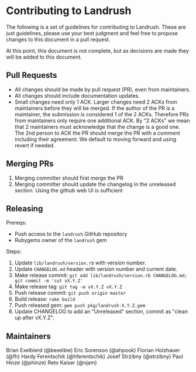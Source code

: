# Contributing to Landrush

The following is a set of guidelines for contributing to Landrush.
These are just guidelines, please use your best judgment and feel free
to propose changes to this document in a pull request.

At this point, this document is not complete, but as decisions are made
they will be added to this document.

## Pull Requests

* All changes should be made by pull request (PR), even from maintainers.
* All changes should include documentation updates.
* Small changes need only 1 ACK. Larger changes need 2 ACKs from
  maintainers before they will be merged. If the author of the PR is a
  maintainer, the submission is considered 1 of the 2 ACKs. Therefore PRs
  from maintainers only require one additional ACK. By "2 ACKs" we mean
  that 2 maintainers must acknowledge that the change is a good one. The
  2nd person to ACK the PR should merge the PR with a comment including
  their agreement.  We default to moving forward and using revert if needed.

## Merging PRs

1. Merging committer should first merge the PR
2. Merging committer should update the changelog in the unreleased
   section.  Using the github web UI is sufficient

## Releasing

Prereqs:

* Push access to the `landrush` GitHub repository
* Rubygems owner of the `landrush` gem

Steps:

1. Update `lib/landrush/version.rb` with version number.
2. Update `CHANGELOG.md` header with version number and current date.
3. Make release commit: `git add lib/landrush/version.rb CHANGELOG.md; git commit -m 'cut vX.Y.Z'`
4. Make release tag: `git tag -m vX.Y.Z vX.Y.Z`
5. Push release commit: `git push origin master`
6. Build release: `rake build`
7. Push released gem: `gem push pkg/landrush-X.Y.Z.gem`
8. Update CHANGELOG to add an "Unreleased" section, commit as "clean up after vX.Y.Z".

## Maintainers

Brian Exelbierd (@bexelbie)
Eric Sorenson (@ahpook)
Florian Holzhauer (@fh)
Hardy Ferentschik (@hferentschik)
Josef Strzibny (@strzibny)
Paul Hinze (@phinze)
Reto Kaiser (@njam)
